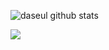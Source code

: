 ![daseul github stats](https://github-readme-stats.vercel.app/api?username=insoxin&count_private=true&show_icons=true)

![](https://github-profile-trophy.vercel.app/?username=insoxin&column=4&margin-w=8&margin-h=6)
